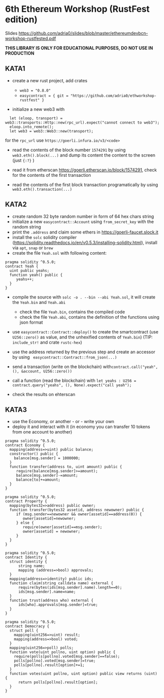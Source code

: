 # 6th Ethereum Workshop (RustFest edition)

Slides https://github.com/adria0/slides/blob/master/ethereumdevbcn-workshop-rustfested.pdf

**THIS LIBRARY IS ONLY FOR EDUCATIONAL PURPOSES, DO NOT USE IN PRODUCTION**

## KATA1
- create a new rust project, add crates
    - `web3 = "0.8.0"`
    - `easycontract = { git = "https://github.com/adria0/ethworkshop-rustfest" }`

- initialize a new web3 with

```
  let (eloop, transport) = web3::transports::Http::new(rpc_url).expect("cannot connect to web3");
  eloop.into_remote();
  let web3 = web3::Web3::new(transport);
```

for the `rpc_url` use `https://goerli.infura.io/v3/<code>`

- read the contents of the block number `1574291` by using `web3.eth().block(...)` and dump its content the content to the screen (just `{:?}` )

- read it from etherscan  https://goerli.etherscan.io/block/1574291, check for the contents of the first transaction

- read the contents of the first block transaction programatically by using `web3.eth().transaction(...)`

## KATA2

- create random 32 byte random number in form of 64 hex chars string 
- initialize a new `easycontract::Account` using `from_secret_key` with the random string
- print the `.address` and claim some ethers in https://goerli-faucet.slock.it
- install the `solc` solidity compiler (https://solidity.readthedocs.io/en/v0.5.3/installing-solidity.html), install via `apt`, `snap` or `brew`
- create the file `Yeah.sol` with following content:

```
pragma solidity ^0.5.0;
contract Yeah {
  uint public yeahs;
  function yeah() public {
     yeahs++;
  } 
}
```
- compile the source with `solc -o . --bin --abi Yeah.sol`, it will create the `Yeah.bin` and `Yeah.abi`
  - check the file `Yeah.bin`, contains the compiled code
  - check the file `Yeah.abi`, contains the definition of the functions using json format  

- use `easycontract::Contract::deploy()` to create the smartcontract (use `U256::zero()` as value, and the unhexified contents of `Yeah.bin`) (TIP: `include_str!` and crate `rustc-hex`)

- use the address returned by the previous step and create an accessor by using ` easycontract::Contract::from_json(...)` 

- send a transaction (write on the blockchain) with`contract.call("yeah", (), &account, U256::zero())`

- call a function (read the blockchain) with `let yeahs : U256 = contract.query("yeahs", (), None).expect("call yeah");` 

- check the results on ehterscan

## KATA3

- use the Economy, or another - or - write your own
- deploy it and interact with it (in economy you can transfer 10 tokens from one account to another)


```
pragma solidity ^0.5.0;
contract Economy {
  mapping(address=>uint) public balance;
  constructor() public {
    balance[msg.sender] = 1000000;
  }
  function transfer(address to, uint amount) public {
     require(balance[msg.sender]>=amount);
     balance[msg.sender]-=amount;
     balance[to]+=amount;
  } 
}
```

```
pragma solidity ^0.5.0;
contract Property {
  mapping(bytes32=>address) public owner;
  function transfer(bytes32 assetid, address newowner) public {
     if (msg.sender==newowner && owner[assetid]==address(0)) {
        owner[assetid]=newowner;
     } else {
        require(owner[assetid]==msg.sender);
        owner[assetid] = newowner;
     }
  }
}
```

```
pragma solidity ^0.5.0;
contract Identity {
  struct identity {
      string name;
      mapping (address=>bool) approvals;
  }
  mapping(address=>identity) public ids;
  function claim(string calldata name) external {
      require(bytes(ids[msg.sender].name).length==0);
      ids[msg.sender].name=name;
  }
  function trust(address who) external {
      ids[who].approvals[msg.sender]=true;
  }
}
```

```
pragma solidity ^0.5.0;
contract Democracy {
  struct poll {
    mapping(uint256=>uint) result;
    mapping(address=>bool) voted;
  }
  mapping(uint256=>poll) polls;
  function vote(uint pollno, uint option) public {
    require(polls[pollno].voted[msg.sender]==false);
    polls[pollno].voted[msg.sender]=true;
    polls[pollno].result[option]+=1;
  }
  function votes(uint pollno, uint option) public view returns (uint) {
      return polls[pollno].result[option];
  } 
}
```
